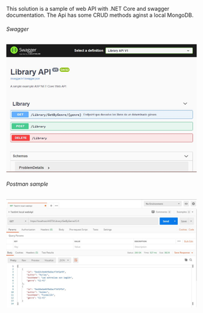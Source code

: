This solution is a sample of web API with .NET Core and swagger documentation.
The Api has some CRUD methods aginst a local MongoDB.

###### Swagger
![ApiWithSwaggerDoc](ApiCall.JPG)

###### Postman sample
![PostmanSample](GetWithPostman.JPG)
